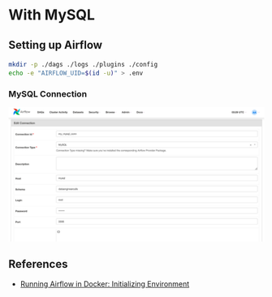 # With MySQL

## Setting up Airflow

```bash
mkdir -p ./dags ./logs ./plugins ./config
echo -e "AIRFLOW_UID=$(id -u)" > .env
```

### MySQL Connection

![](./img/airflow-mysql-conn.png)

## References

- [Running Airflow in Docker: Initializing Environment](https://airflow.apache.org/docs/apache-airflow/stable/howto/docker-compose/index.html#initializing-environment)
